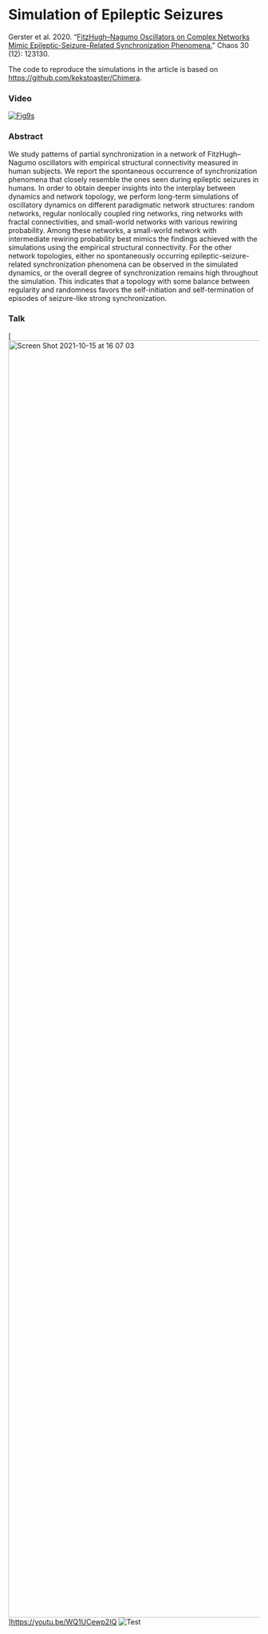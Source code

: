 # Simulation of Epileptic Seizures
Gerster et al. 2020. “[FitzHugh–Nagumo Oscillators on Complex Networks Mimic Epileptic-Seizure-Related Synchronization Phenomena.](https://doi.org/10.1063/5.0021420)” Chaos 30 (12): 123130.

The code to reproduce the simulations in the article is based on https://github.com/kekstoaster/Chimera.

### Video


[![Fig9s](https://user-images.githubusercontent.com/45031224/137500009-6ce7776e-13ff-4ed5-942b-7b3aa42426fe.png)](https://youtu.be/5N-J332B6fs)

### Abstract

We study patterns of partial synchronization in a network of FitzHugh–Nagumo oscillators with empirical structural connectivity measured in human subjects. We report the spontaneous occurrence of synchronization phenomena that closely resemble the ones seen during epileptic seizures in humans. In order to obtain deeper insights into the interplay between dynamics and network topology, we perform long-term simulations of oscillatory dynamics on different paradigmatic network structures: random networks, regular nonlocally coupled ring networks, ring networks with fractal connectivities, and small-world networks with various rewiring probability. Among these networks, a small-world network with intermediate rewiring probability best mimics the findings achieved with the simulations using the empirical structural connectivity. For the other network topologies, either no spontaneously occurring epileptic-seizure-related synchronization phenomena can be observed in the simulated dynamics, or the overall degree of synchronization remains high throughout the simulation. This indicates that a topology with some balance between regularity and randomness favors the self-initiation and self-termination of episodes of seizure-like strong synchronization.

### Talk


[<img width="2560" alt="Screen Shot 2021-10-15 at 16 07 03" src="https://user-images.githubusercontent.com/45031224/137500778-e03194ca-159c-49a1-bd8d-cd2ec7af2084.png">]https://youtu.be/WQ1UCewp2IQ
![Test](https://user-images.githubusercontent.com/45031224/137501063-c52a5914-f50a-45f3-a359-4050368dd03f.png)

